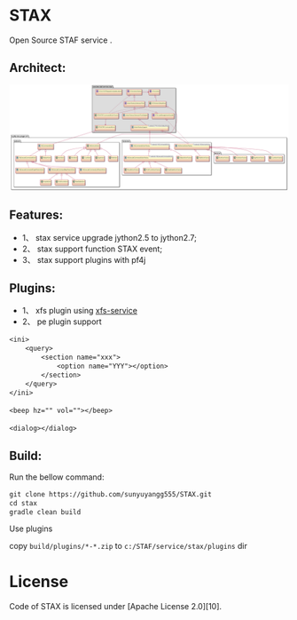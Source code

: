 STAX
================
Open Source STAF service .

Architect:
---------
![STAX](doc/STAX.png?raw=true "Title")

Features:
---------
- 1、 stax service upgrade jython2.5 to jython2.7;
- 2、 stax support function STAX event;
- 3、 stax support plugins with pf4j

Plugins:
--------
- 1、 xfs plugin using [xfs-service](https://github.com/sunyuyangg555/staf-services/tree/main/services/xfs)
- 2、 pe plugin support 
```
<ini>
    <query>
        <section name="xxx">
            <option name="YYY"></option>
        </section>
    </query>
</ini>

<beep hz="" vol=""></beep>

<dialog></dialog>

```

Build:
---------
Run the bellow command:
```
git clone https://github.com/sunyuyangg555/STAX.git
cd stax
gradle clean build
```

Use plugins

copy `build/plugins/*-*.zip` to `c:/STAF/service/stax/plugins` dir

License
=====================
Code of STAX is licensed under [Apache License 2.0][10].